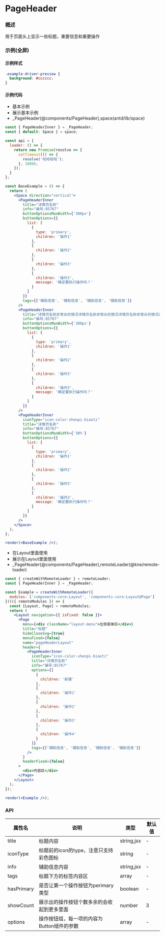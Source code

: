 
# PageHeader


### 概述

用于页面头上显示一些标题，重要信息和重要操作


### 示例(全屏)


#### 示例样式

```scss
.example-driver-preview {
  background: #cccccc;
}
```

#### 示例代码

- 基本示例
- 展示基本示例
- _PageHeader(@components/PageHeader),space(antd/lib/space)

```jsx
const { PageHeaderInner } = _PageHeader;
const { default: Space } = space;

const api = {
  loader: () => {
    return new Promise(resolve => {
      setTimeout(() => {
        resolve('哈哈哈哈');
      }, 1000);
    });
  }
};

const BaseExample = () => {
  return (
    <Space direction="vertical">
      <PageHeaderInner
        title="详情页名称"
        info="编号:85767"
        buttonOptionsMaxWidth={'300px'}
        buttonOptions={{
          list: [
            {
              type: 'primary',
              children: '操作1'
            },
            {
              children: '操作2'
            },
            {
              children: '操作3'
            },
            {
              children: '操作3',
              message: '确定要执行操作吗？'
            }
          ]
        }}
        tags={['辅助信息', '辅助信息', '辅助信息', '辅助信息']}
      />
      <PageHeaderInner
        title="详情页名称非常长的情况详情页名称非常长的情况详情页名称非常长的情况详情页名称非常长的情况详情页名称非常长的情况页名称非常长的情况页名称非常长的情况"
        info="编号:85767"
        buttonOptionsMaxWidth={'300px'}
        buttonOptions={{
          list: [
            {
              type: 'primary',
              children: '操作1'
            },
            {
              children: '操作2'
            },
            {
              children: '操作3'
            },
            {
              children: '操作3',
              message: '确定要执行操作吗？'
            }
          ]
        }}
      />
      <PageHeaderInner
        iconType="icon-color-shenpi-biaoti"
        title="详情页名称"
        info="编号:85767"
        buttonOptionsMaxWidth={'30%'}
        buttonOptions={{
          list: [
            {
              type: 'primary',
              children: '操作1'
            },
            {
              children: '操作2'
            },
            {
              children: '操作3'
            },
            {
              children: '操作3',
              message: '确定要执行操作吗？'
            }
          ]
        }}
      />
    </Space>
  );
};

render(<BaseExample />);

```

- 在Layout里面使用
- 展示在Layout里面使用
- _PageHeader(@components/PageHeader),remoteLoader(@kne/remote-loader)

```jsx
const { createWithRemoteLoader } = remoteLoader;
const { PageHeaderInner } = _PageHeader;

const Example = createWithRemoteLoader({
  modules: ['components-core:Layout', 'components-core:Layout@Page']
})(({ remoteModules }) => {
  const [Layout, Page] = remoteModules;
  return (
    <Layout navigation={{ isFixed: false }}>
      <Page
        menu={<div className="layout-menu">左侧菜单区</div>}
        title="标题"
        hideCloseSvg={true}
        menuFixed={false}
        name="pageHeaderLayout"
        header={
          <PageHeaderInner
            iconType="icon-color-shenpi-biaoti"
            title="详情页名称"
            info="编号:85767"
            options={[
              {
                children: '新建'
              },
              {
                children: '操作1'
              },
              {
                children: '操作2'
              },
              {
                children: '操作3'
              },
              {
                children: '操作4'
              }
            ]}
            tags={['辅助信息', '辅助信息', '辅助信息', '辅助信息']}
          />
        }
        headerFixed={false}
      >
        <div>内容区</div>
      </Page>
    </Layout>
  );
});

render(<Example />);

```


### API

| 属性名        | 说明                       | 类型         | 默认值 |
|------------|--------------------------|------------|-----|
| title      | 标题内容                     | string,jsx | -   |
| iconType   | 标题前的icon的type，注意只支持彩色图标  | string     | -   |
| info       | 辅助信息内容                   | string,jsx | -   |
| tags       | 标题下方的标签内容区               | array      | -   |
| hasPrimary | 是否让第一个操作按钮为perimary类型    | boolean    | -   |
| showCount  | 展示出的操作按钮个数多余的会收起到更多里面    | number     | 3   |
| options    | 操作按钮组，每一项的内容为Button组件的参数 | array      | -   |

